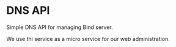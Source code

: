 # DNS API

Simple DNS API for managing Bind server.

We use thi service as a micro service for our web administration. 